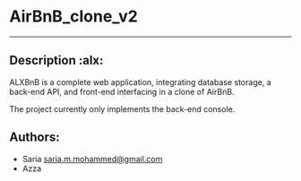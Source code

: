 # AirBnB_clone_v2
---
## Description :alx:

ALXBnB is a complete web application, integrating database storage,
a back-end API, and front-end interfacing in a clone of AirBnB.

The project currently only implements the back-end console.

## Authors:
* Saria <saria.m.mohammed@gmail.com>
* Azza
